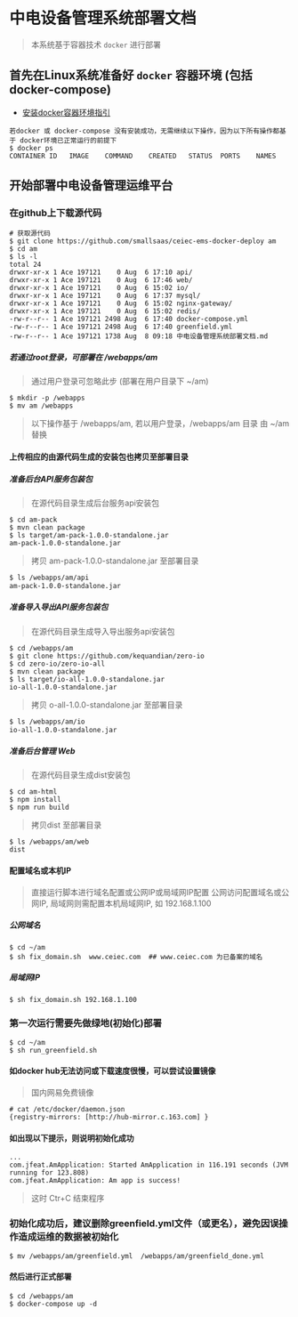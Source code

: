# 中电设备管理系统部署文档
> 本系统基于容器技术 `docker` 进行部署

## 首先在Linux系统准备好 `docker` 容器环境 (包括 docker-compose)
- [安装docker容器环境指引](https://github.com/kequandian/dev_docs/blob/master/ops/%E5%9F%BA%E4%BA%8ECentOS%E7%B3%BB%E7%BB%9F%E7%9A%84docker%E5%AE%B9%E5%99%A8%E5%AE%89%E8%A3%85%E6%AD%A5%E9%AA%A4.md)

```
若docker 或 docker-compose 没有安装成功，无需继续以下操作，因为以下所有操作都基于 docker环境已正常运行的前提下
$ docker ps
CONTAINER ID   IMAGE    COMMAND    CREATED   STATUS  PORTS    NAMES
```

## 开始部署中电设备管理运维平台

### 在github上下载源代码
```shell
# 获取源代码
$ git clone https://github.com/smallsaas/ceiec-ems-docker-deploy am
$ cd am
$ ls -l
total 24
drwxr-xr-x 1 Ace 197121    0 Aug  6 17:10 api/
drwxr-xr-x 1 Ace 197121    0 Aug  6 17:46 web/
drwxr-xr-x 1 Ace 197121    0 Aug  6 15:02 io/
drwxr-xr-x 1 Ace 197121    0 Aug  6 17:37 mysql/
drwxr-xr-x 1 Ace 197121    0 Aug  6 15:02 nginx-gateway/
drwxr-xr-x 1 Ace 197121    0 Aug  6 15:02 redis/
-rw-r--r-- 1 Ace 197121 2498 Aug  6 17:40 docker-compose.yml
-rw-r--r-- 1 Ace 197121 2498 Aug  6 17:40 greenfield.yml
-rw-r--r-- 1 Ace 197121 1738 Aug  8 09:18 中电设备管理系统部署文档.md
```

##### 若通过root登录，可部署在 /webapps/am
> 通过用户登录可忽略此步 (部署在用户目录下 ~/am)
```shell
$ mkdir -p /webapps
$ mv am /webapps
```

> 以下操作基于 /webapps/am, 若以用户登录，/webapps/am 目录 由 ~/am 替换


#### 上传相应的由源代码生成的安装包也拷贝至部署目录

##### 准备后台API服务包装包
> 在源代码目录生成后台服务api安装包
```shell
$ cd am-pack
$ mvn clean package
$ ls target/am-pack-1.0.0-standalone.jar
am-pack-1.0.0-standalone.jar
```

> 拷贝 am-pack-1.0.0-standalone.jar 至部署目录
```bash
$ ls /webapps/am/api
am-pack-1.0.0-standalone.jar
```

##### 准备导入导出API服务包装包
> 在源代码目录生成导入导出服务api安装包
```shell
$ cd /webapps/am
$ git clone https://github.com/kequandian/zero-io
$ cd zero-io/zero-io-all
$ mvn clean package
$ ls target/io-all-1.0.0-standalone.jar
io-all-1.0.0-standalone.jar
```

> 拷贝 o-all-1.0.0-standalone.jar 至部署目录
```bash
$ ls /webapps/am/io
io-all-1.0.0-standalone.jar
```

##### 准备后台管理 Web
> 在源代码目录生成dist安装包
```shell
$ cd am-html
$ npm install
$ npm run build
```

> 拷贝dist 至部署目录
```shell
$ ls /webapps/am/web
dist
```

#### 配置域名或本机IP
> 直接运行脚本进行域名配置或公网IP或局域网IP配置
> 公网访问配置域名或公网IP, 局域网则需配置本机局域网IP, 如  192.168.1.100
> 

##### 公网域名
```shell
$ cd ~/am
$ sh fix_domain.sh  www.ceiec.com  ## www.ceiec.com 为已备案的域名
```

##### 局域网IP
```shell
$ sh fix_domain.sh 192.168.1.100
```

### 第一次运行需要先做绿地(初始化)部署
 ```shell
$ cd ~/am
$ sh run_greenfield.sh
 ```
 
#### 如docker hub无法访问或下载速度很慢，可以尝试设置镜像
> 国内网易免费镜像
```shell
# cat /etc/docker/daemon.json
{registry-mirrors: [http://hub-mirror.c.163.com] }
```
 
#### 如出现以下提示，则说明初始化成功
```shell
...
com.jfeat.AmApplication: Started AmApplication in 116.191 seconds (JVM running for 123.808)
com.jfeat.AmApplication: Am app is success!
```
> 这时 Ctr+C 结束程序


### 初始化成功后，建议删除greenfield.yml文件（或更名），避免因误操作造成运维的数据被初始化
 ```shell
$ mv /webapps/am/greenfield.yml  /webapps/am/greenfield_done.yml
 ```

#### 然后进行正式部署
```shell
$ cd /webapps/am
$ docker-compose up -d 
```
